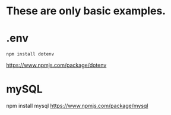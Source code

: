 # These are only basic examples.

# .env
```
npm install dotenv
```
https://www.npmjs.com/package/dotenv

# mySQL
npm install mysql
https://www.npmjs.com/package/mysql

